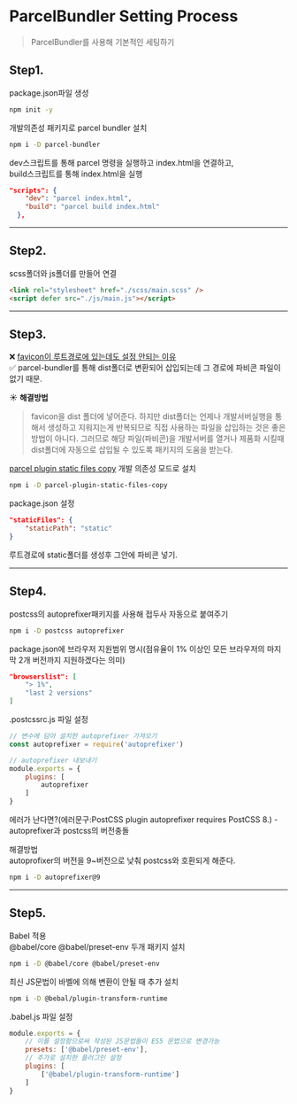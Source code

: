 # ParcelBundler Setting Process

>ParcelBundler를 사용해 기본적인 세팅하기

## **Step1.**
package.json파일 생성

~~~bash
npm init -y
~~~

개발의존성 패키지로 parcel bundler 설치
~~~bash
npm i -D parcel-bundler
~~~

dev스크립트를 통해 parcel 명령을 실행하고 index.html을 연결하고,  
build스크립트를 통해 index.html을 실행
~~~json
"scripts": {
    "dev": "parcel index.html",
    "build": "parcel build index.html"
  },
~~~
---
## **Step2.**
scss폴더와 js폴더를 만들어 연결
~~~html
<link rel="stylesheet" href="./scss/main.scss" />
<script defer src="./js/main.js"></script>
~~~
---
## **Step3.**
❌ <u>favicon이 루트경로에 있는데도 설정 안되는 이유</u>  
✅ parcel-bundler를 통해 dist폴더로 변환되어 삽입되는데 그 경로에 파비콘 파일이 없기 때문.

☀️ **해결방법**  
>favicon을 dist 폴더에 넣어준다. 하지만 dist폴더는 언제나 개발서버실행을 통해서 생성하고 지워지는게 반복되므로 직접 사용하는 파일을 삽입하는 것은 좋은 방법이 아니다. 그러므로 해당 파일(파비콘)을 개발서버를 열거나 제품화 시킬때 dist폴더에 자동으로 삽입될 수 있도록 패키지의 도움을 받는다.  

[parcel plugin static files copy](https://www.npmjs.com/package/parcel-plugin-static-files-copy) 개발 의존성 모드로 설치
~~~bash
npm i -D parcel-plugin-static-files-copy
~~~

package.json 설정
~~~json
"staticFiles": {
    "staticPath": "static"
}
~~~
루트경로에 static폴더를 생성후 그안에 파비콘 넣기.

***
## **Step4.**
postcss의 autoprefixer패키지를 사용해 접두사 자동으로 붙여주기
~~~bash
npm i -D postcss autoprefixer
~~~

package.json에 브라우저 지원범위 명시(점유율이 1% 이상인 모든 브라우저의 마지막 2개 버전까지 지원하겠다는 의미)
~~~json
"browserslist": [
    "> 1%",
    "last 2 versions"
]
~~~

.postcssrc.js 파일 설정
~~~javascript
// 변수에 담아 설치한 autoprefixer 가져오기
const autoprefixer = require('autoprefixer')

// autoprefixer 내보내기
module.exports = {
    plugins: [
        autoprefixer
    ]
}
~~~

에러가 난다면?(에러문구:PostCSS plugin autoprefixer requires PostCSS 8.) - autoprefixer과 postcss의 버전충돌

해결방법  
autoprofixer의 버전을 9~버전으로 낮춰 postcss와 호환되게 해준다.
~~~bash
npm i -D autoprefixer@9
~~~
---
## **Step5.**
Babel 적용  
@babel/core @babel/preset-env 두개 패키지 설치
~~~bash
npm i -D @babel/core @babel/preset-env
~~~
최신 JS문법이 바벨에 의해 변환이 안될 때 추가 설치
~~~bash
npm i -D @bebal/plugin-transform-runtime
~~~
.babel.js 파일 설정
```javascript
module.exports = {
    // 이를 설정함으로써 작성된 JS문법들이 ES5 문법으로 변경가능
    presets: ['@babel/preset-env'],
    // 추가로 설치한 플러그인 설정 
    plugins: [
        ['@babel/plugin-transform-runtime']
    ]
}
```


